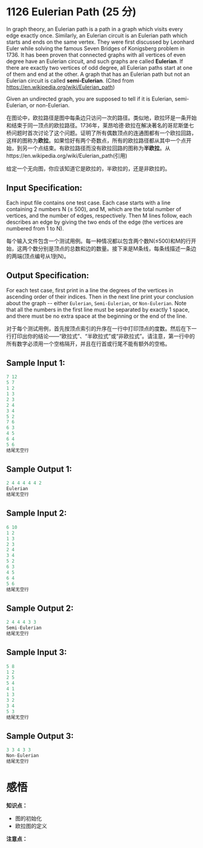 # 1126 Eulerian Path (25 分)

In graph theory, an Eulerian path is a path in a graph which visits every edge exactly once. Similarly, an Eulerian circuit is an Eulerian path which starts and ends on the same vertex. They were first discussed by Leonhard Euler while solving the famous Seven Bridges of Konigsberg problem in 1736. It has been proven that connected graphs with all vertices of even degree have an Eulerian circuit, and such graphs are called **Eulerian**. If there are exactly two vertices of odd degree, all Eulerian paths start at one of them and end at the other. A graph that has an Eulerian path but not an Eulerian circuit is called **semi-Eulerian**. (Cited from https://en.wikipedia.org/wiki/Eulerian_path)

Given an undirected graph, you are supposed to tell if it is Eulerian, semi-Eulerian, or non-Eulerian.

在图论中，欧拉路径是图中每条边只访问一次的路径。类似地，欧拉环是一条开始和结束于同一顶点的欧拉路径。1736年，莱昂哈德·欧拉在解决著名的哥尼斯堡七桥问题时首次讨论了这个问题。证明了所有偶数顶点的连通图都有一个欧拉回路，这样的图称为**欧拉**。如果恰好有两个奇数点，所有的欧拉路径都从其中一个点开始，到另一个点结束。有欧拉路径而没有欧拉回路的图称为**半欧拉**。从https://en.wikipedia.org/wiki/Eulerian_path(引用)

给定一个无向图，你应该知道它是欧拉的，半欧拉的，还是非欧拉的。

## Input Specification:

Each input file contains one test case. Each case starts with a line containing 2 numbers N (≤ 500), and M, which are the total number of vertices, and the number of edges, respectively. Then M lines follow, each describes an edge by giving the two ends of the edge (the vertices are numbered from 1 to N).

每个输入文件包含一个测试用例。每一种情况都以包含两个数N(≤500)和M的行开始，这两个数分别是顶点的总数和边的数量。接下来是M条线，每条线描述一条边的两端(顶点编号从1到N)。

## Output Specification:

For each test case, first print in a line the degrees of the vertices in ascending order of their indices. Then in the next line print your conclusion about the graph -- either `Eulerian`, `Semi-Eulerian`, or `Non-Eulerian`. Note that all the numbers in the first line must be separated by exactly 1 space, and there must be no extra space at the beginning or the end of the line.

对于每个测试用例，首先按顶点索引的升序在一行中打印顶点的度数。然后在下一行打印出你的结论——“欧拉式”、“半欧拉式”或“非欧拉式”。请注意，第一行中的所有数字必须用一个空格隔开，并且在行首或行尾不能有额外的空格。

## Sample Input 1:

```cpp
7 12
5 7
1 2
1 3
2 3
2 4
3 4
5 2
7 6
6 3
4 5
6 4
5 6
结尾无空行
```

## Sample Output 1:

```cpp
2 4 4 4 4 4 2
Eulerian
结尾无空行
```

## Sample Input 2:

```cpp
6 10
1 2
1 3
2 3
2 4
3 4
5 2
6 3
4 5
6 4
5 6
结尾无空行
```

## Sample Output 2:

```cpp
2 4 4 4 3 3
Semi-Eulerian
结尾无空行
```

## Sample Input 3:

```cpp
5 8
1 2
2 5
5 4
4 1
1 3
3 2
3 4
5 3
结尾无空行
```

## Sample Output 3:

```cpp
3 3 4 3 3
Non-Eulerian
结尾无空行
```

# 感悟

**知识点：**

- 图的初始化
- 欧拉图的定义

**注意点：**